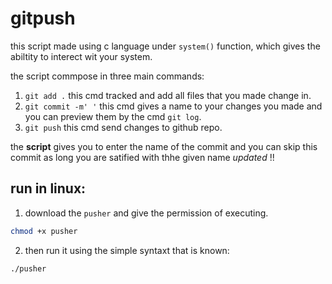 # gitpush 

this script made using c language under ```system()``` function, which gives the abiltity to interect wit your system.

the script commpose in three main commands:

1. ```git add .``` this cmd tracked and add all files that you made change in.
2. ```git commit -m' '``` this cmd gives a name to your changes you made and you can preview them by the cmd ```git log```.
3. ```git push``` this cmd send changes to github repo.

the **script** gives you to enter the name of the commit and you can skip this commit as long you are satified with thhe given name _updated_ !! 

## run in linux:

1. download the ```pusher``` and give the permission of executing.

```bash
chmod +x pusher
```

2. then run it using the simple syntaxt that is known:

```bash
./pusher
```
